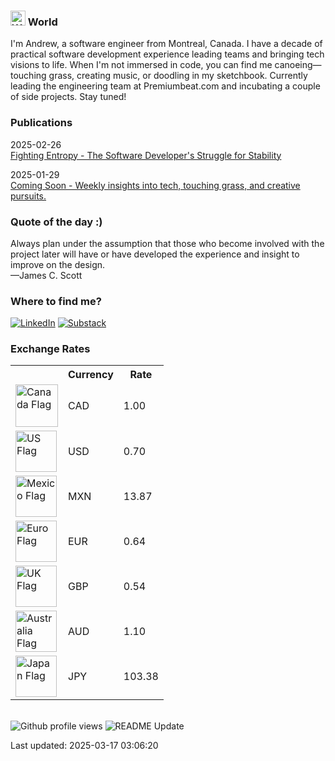 <h3>
	<img
		src="https://raw.githubusercontent.com/Tarikul-Islam-Anik/Telegram-Animated-Emojis/main/People/Waving%20Hand.webp"
		alt="Waving Hand"
		width="24"
		height="24"
	/>
	World
</h3>
<p>I'm Andrew, a software engineer from Montreal, Canada. I have a decade of practical software development experience leading teams and bringing tech visions to life. When I'm not immersed in code, you can find me canoeing—touching grass, creating music, or doodling in my sketchbook. 
Currently leading the engineering team at Premiumbeat.com and incubating a couple of side projects. Stay tuned!</p>
<h3>Publications</h3>
 
2025-02-26 <br />
<a href="https://www.apl.directory/blog/fighting-entropy" target="_blank"> Fighting Entropy - The Software Developer's Struggle for Stability</a>
 
2025-01-29 <br />
<a href="https://www.apl.directory/blog/coming-soon" target="_blank"> Coming Soon - Weekly insights into tech, touching grass, and creative pursuits.</a>

<h3>Quote of the day :)</h3>
<text
	>Always plan under the assumption that those who become involved with the project later will have or have developed the experience and insight to improve on the design.<br />
	—James C. Scott</text
>
<h3>Where to find me?</h3>
<p>
	<a href="https://linkedin.com/in/andrewpl" target="_blank"
		><img
			alt="LinkedIn"
			src="https://img.shields.io/badge/linkedin-%2312100E.svg?&style=for-the-badge&logo=linkedin&logoColor=blue"
	/></a>
	<a href="https://apl9000.substack.com" target="_blank"
		><img
			alt="Substack"
			src="https://img.shields.io/badge/substack-%2312100E.svg?&style=for-the-badge&logo=substack&logoColor=orange"
	/></a>
</p>
<h3>Exchange Rates</h3>
<table>
	<tr>
		<th></th>
		<th>Currency</th>
		<th>Rate</th>
		<!-- <th>YTD % Change </th> -->
	</tr>
	<tr>
		<td>
			<img
				alt="Canada Flag"
				width="68"
				src="https://upload.wikimedia.org/wikipedia/commons/thumb/d/d9/Flag_of_Canada_%28Pantone%29.svg/2880px-Flag_of_Canada_%28Pantone%29.svg.png"
			/>
		</td>
		<td>CAD</td>
		<td>1.00</td>
	</tr>
	<tr>
		<td>
			<img
				alt="US Flag"
				width="66"
				src="https://upload.wikimedia.org/wikipedia/en/thumb/a/a4/Flag_of_the_United_States.svg/1600px-Flag_of_the_United_States.svg.png?20151118161041"
			/>
		</td>
		<td>USD</td>
		<td>0.70</td>
	</tr>
	<tr>
		<td>
			<img
				alt="Mexico Flag"
				width="66"
				src="https://upload.wikimedia.org/wikipedia/commons/thumb/f/fc/Flag_of_Mexico.svg/2560px-Flag_of_Mexico.svg.png"
			/>
		</td>
		<td>MXN</td>
		<td>13.87</td>
	</tr>
	<tr>
		<td>
			<img
				alt="Euro Flag"
				width="66"
				src="https://upload.wikimedia.org/wikipedia/commons/thumb/b/b7/Flag_of_Europe.svg/2560px-Flag_of_Europe.svg.png"
			/>
		</td>
		<td>EUR</td>
		<td>0.64</td>
	</tr>
	<tr>
		<td>
			<img
				alt="UK Flag"
				width="66"
				src="https://upload.wikimedia.org/wikipedia/en/thumb/a/ae/Flag_of_the_United_Kingdom.svg/1920px-Flag_of_the_United_Kingdom.svg.png"
			/>
		</td>
		<td>GBP</td>
		<td>0.54</td>
	</tr>
		<tr>
		<td>
			<img
				alt="Australia Flag"
				width="66"
				src="https://upload.wikimedia.org/wikipedia/commons/thumb/8/88/Flag_of_Australia_%28converted%29.svg/2560px-Flag_of_Australia_%28converted%29.svg.png"
			/>
		</td>
		<td>AUD</td>
		<td>1.10</td>
	</tr>
	<tr>
		<td>
			<img
				alt="Japan Flag"
				width="66"
				src="https://upload.wikimedia.org/wikipedia/en/thumb/9/9e/Flag_of_Japan.svg/1920px-Flag_of_Japan.svg.png"
			/>
		</td>
		<td>JPY</td>
		<td>103.38</td>
	</tr>
</table>
<br />
<img
	alt="Github profile views"
	src="https://pageview.vercel.app/?github_user=apl9000"
/>
<img
	alt="README Update"
	src="https://github.com/apl9000/apl9000/actions/workflows/readme_update.yaml/badge.svg"
/>
<p>Last updated: 2025-03-17 03:06:20</p>
